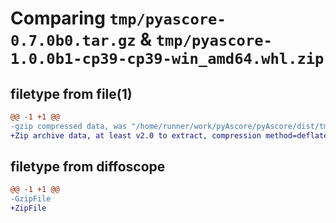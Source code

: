 # Comparing `tmp/pyascore-0.7.0b0.tar.gz` & `tmp/pyascore-1.0.0b1-cp39-cp39-win_amd64.whl.zip`

## filetype from file(1)

```diff
@@ -1 +1 @@
-gzip compressed data, was "/home/runner/work/pyAscore/pyAscore/dist/tmp8rvu25bz/pyascore-0.7.0b0.tar", last modified: Sun Apr 24 20:56:11 2022, max compression
+Zip archive data, at least v2.0 to extract, compression method=deflate
```

## filetype from diffoscope

```diff
@@ -1 +1 @@
-GzipFile
+ZipFile
```


